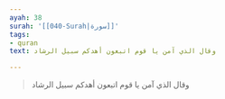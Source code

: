 ```yaml
---
ayah: 38
surah: '[[040-Surah|سورة]]'
tags:
- quran
text: وقال الذي آمن يا قوم اتبعون أهدكم سبيل الرشاد

---
```

> وقال الذي آمن يا قوم اتبعون أهدكم سبيل الرشاد
